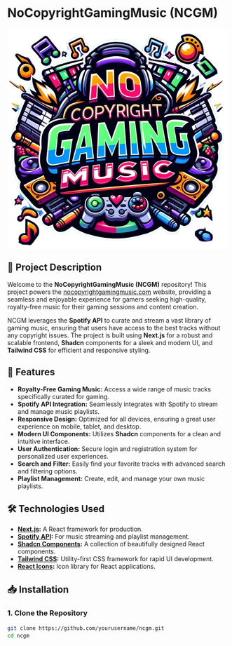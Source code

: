 # NoCopyrightGamingMusic (NCGM)

![NCGM Logo](public/logo.png)

## 📄 Project Description

Welcome to the **NoCopyrightGamingMusic (NCGM)** repository! This project powers the [nocopyrightgamingmusic.com](https://nocopyrightgamingmusic.com) website, providing a seamless and enjoyable experience for gamers seeking high-quality, royalty-free music for their gaming sessions and content creation.

NCGM leverages the **Spotify API** to curate and stream a vast library of gaming music, ensuring that users have access to the best tracks without any copyright issues. The project is built using **Next.js** for a robust and scalable frontend, **Shadcn** components for a sleek and modern UI, and **Tailwind CSS** for efficient and responsive styling.

## 🚀 Features

- **Royalty-Free Gaming Music:** Access a wide range of music tracks specifically curated for gaming.
- **Spotify API Integration:** Seamlessly integrates with Spotify to stream and manage music playlists.
- **Responsive Design:** Optimized for all devices, ensuring a great user experience on mobile, tablet, and desktop.
- **Modern UI Components:** Utilizes **Shadcn** components for a clean and intuitive interface.
- **User Authentication:** Secure login and registration system for personalized user experiences.
- **Search and Filter:** Easily find your favorite tracks with advanced search and filtering options.
- **Playlist Management:** Create, edit, and manage your own music playlists.

## 🛠️ Technologies Used

- **[Next.js](https://nextjs.org/):** A React framework for production.
- **[Spotify API](https://developer.spotify.com/documentation/web-api/):** For music streaming and playlist management.
- **[Shadcn Components](https://ui.shadcn.com/):** A collection of beautifully designed React components.
- **[Tailwind CSS](https://tailwindcss.com/):** Utility-first CSS framework for rapid UI development.
- **[React Icons](https://react-icons.github.io/react-icons/):** Icon library for React applications.

## 📥 Installation

### 1. Clone the Repository

```bash
git clone https://github.com/yourusername/ncgm.git
cd ncgm
